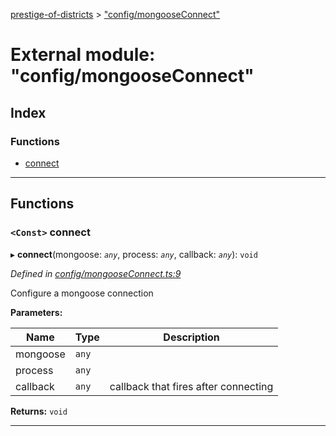 [prestige-of-districts](../README.md) > ["config/mongooseConnect"](../modules/_config_mongooseconnect_.md)

# External module: "config/mongooseConnect"

## Index

### Functions

* [connect](_config_mongooseconnect_.md#connect)

---

## Functions

<a id="connect"></a>

### `<Const>` connect

▸ **connect**(mongoose: *`any`*, process: *`any`*, callback: *`any`*): `void`

*Defined in [config/mongooseConnect.ts:9](https://github.com/YarosJ/prestige-of-districts/blob/a1ae45e/config/mongooseConnect.ts#L9)*

Configure a mongoose connection

**Parameters:**

| Name | Type | Description |
| ------ | ------ | ------ |
| mongoose | `any` |
| process | `any` |
| callback | `any` |  callback that fires after connecting |

**Returns:** `void`

___

